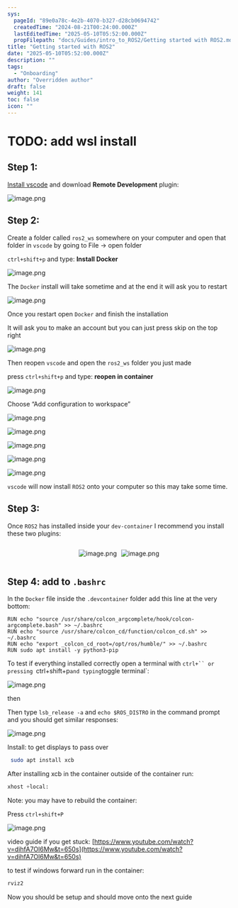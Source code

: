 ```yaml
---
sys:
  pageId: "89e0a78c-4e2b-4070-b327-d28cb0694742"
  createdTime: "2024-08-21T00:24:00.000Z"
  lastEditedTime: "2025-05-10T05:52:00.000Z"
  propFilepath: "docs/Guides/intro_to_ROS2/Getting started with ROS2.md"
title: "Getting started with ROS2"
date: "2025-05-10T05:52:00.000Z"
description: ""
tags:
  - "Onboarding"
author: "Overridden author"
draft: false
weight: 141
toc: false
icon: ""
---
```


# TODO: add wsl install

## Step 1:

[Install vscode](https://code.visualstudio.com/download) and download **Remote Development** plugin:

![image.png](https://prod-files-secure.s3.us-west-2.amazonaws.com/d518164a-d88e-44d1-a4ee-3adb3bd8bce0/efb52993-1881-4a40-b95e-6f020334f022/image.png?X-Amz-Algorithm=AWS4-HMAC-SHA256&X-Amz-Content-Sha256=UNSIGNED-PAYLOAD&X-Amz-Credential=ASIAZI2LB466XGWZW7PU%2F20250719%2Fus-west-2%2Fs3%2Faws4_request&X-Amz-Date=20250719T132214Z&X-Amz-Expires=3600&X-Amz-Security-Token=IQoJb3JpZ2luX2VjEIv%2F%2F%2F%2F%2F%2F%2F%2F%2F%2FwEaCXVzLXdlc3QtMiJHMEUCIDkMW%2BgF01rHmZSWxm%2BZirsqMQEVTmvyB%2F3Pg7uXZ6x8AiEAgKlRvW6%2BltvET4xeWldFzKqO1eCwOUJ0DM61FYSjJ9gqiAQIpP%2F%2F%2F%2F%2F%2F%2F%2F%2F%2FARAAGgw2Mzc0MjMxODM4MDUiDIuKTWCQs0dOSo2lPircAyOdvudAc8aP7SnFu%2FM2SW7Qo5BTLMy9C3k%2F%2FAFf7s%2Bpzx5k4rNLf7vDP6qK7YcicWmkIYwvuiPBpagy%2FbmzsChyLL6pzL2iLrZ%2FSk2NU9W5c9QvbSEbUGlHL6OjJNGQ%2FjhaCYjJGh%2Fr3eaNiEXQy1GIk5iZdkeTY3yScBCvUAyw9mRpC73WYVKpKFahudZlkbeALXJEgvYm91xYiHd3mOf267ANDwJHiEZozk%2FFOqJdnbzkNDl7zHATmHWE9fqSNSSJeC1573ukyVxPHM3K9ZrneWXhaGQHSSoDjkOPthQQLKVK3mxzPm6hVEmIbJDYBPXXuiB8W1MI0VbDPiThR5Xnxy1%2F3BHMWQ2mAoZKpOX7P2SE6F9fg8iVy4M8VfXxTGHJKmSDAVZa6wwgNsFGyqEikhF7XtlcmBb9oiUoZBMm0%2Bq2o1K5tydksSmh5STYUc5y0hXSW58x50o8Ev6JmMSLBsJ1R2dNMNV3mefjRdGjzgaM0BNHgQq7yL6QApPImwGdL5yuw%2FXcK1TR2WiN%2F3BvJGFnsSZMENklRjTtf1t1fbhyU3NmQy1gQufZesJpHG9SvvGvVXr3QZuo6isVnTaAcP93tbSSLcKKDn0T9bSZratGOQ3y8ab8tMZlMOXr7cMGOqUB1e3yacAJJl8zkl0Is5wblM%2BkZ99%2FwOrctVqj7N3RmqDgDUYLIRk7p0w4vP9rC5xg3bVWVi%2FM8cz6xKdvE01xX5KLOlxb%2BueHahjueVr%2Bt7hHyzJu%2Fyx4pBaxfGb673FvEaWowyyX1cLGmhU3cAecZfBpd7KcqCPtU2cjhqSA26GZGOkvKI%2Fdc%2BAqUKiJ51kqYrmngYT2WABJMNM1tL6mxuike6wV&X-Amz-Signature=0db66ba57270950c5cb70e1f636e949e39837a273cc45bf25d2557643c5fda39&X-Amz-SignedHeaders=host&x-amz-checksum-mode=ENABLED&x-id=GetObject)

## Step 2:

Create a folder called `ros2_ws` somewhere on your computer and open that folder in `vscode` by going to File → open folder 

`ctrl+shift+p` and type: **Install Docker**

![image.png](https://prod-files-secure.s3.us-west-2.amazonaws.com/d518164a-d88e-44d1-a4ee-3adb3bd8bce0/2269dc0e-1cd5-47ff-bceb-c04ad9b2eab0/image.png?X-Amz-Algorithm=AWS4-HMAC-SHA256&X-Amz-Content-Sha256=UNSIGNED-PAYLOAD&X-Amz-Credential=ASIAZI2LB466XGWZW7PU%2F20250719%2Fus-west-2%2Fs3%2Faws4_request&X-Amz-Date=20250719T132214Z&X-Amz-Expires=3600&X-Amz-Security-Token=IQoJb3JpZ2luX2VjEIv%2F%2F%2F%2F%2F%2F%2F%2F%2F%2FwEaCXVzLXdlc3QtMiJHMEUCIDkMW%2BgF01rHmZSWxm%2BZirsqMQEVTmvyB%2F3Pg7uXZ6x8AiEAgKlRvW6%2BltvET4xeWldFzKqO1eCwOUJ0DM61FYSjJ9gqiAQIpP%2F%2F%2F%2F%2F%2F%2F%2F%2F%2FARAAGgw2Mzc0MjMxODM4MDUiDIuKTWCQs0dOSo2lPircAyOdvudAc8aP7SnFu%2FM2SW7Qo5BTLMy9C3k%2F%2FAFf7s%2Bpzx5k4rNLf7vDP6qK7YcicWmkIYwvuiPBpagy%2FbmzsChyLL6pzL2iLrZ%2FSk2NU9W5c9QvbSEbUGlHL6OjJNGQ%2FjhaCYjJGh%2Fr3eaNiEXQy1GIk5iZdkeTY3yScBCvUAyw9mRpC73WYVKpKFahudZlkbeALXJEgvYm91xYiHd3mOf267ANDwJHiEZozk%2FFOqJdnbzkNDl7zHATmHWE9fqSNSSJeC1573ukyVxPHM3K9ZrneWXhaGQHSSoDjkOPthQQLKVK3mxzPm6hVEmIbJDYBPXXuiB8W1MI0VbDPiThR5Xnxy1%2F3BHMWQ2mAoZKpOX7P2SE6F9fg8iVy4M8VfXxTGHJKmSDAVZa6wwgNsFGyqEikhF7XtlcmBb9oiUoZBMm0%2Bq2o1K5tydksSmh5STYUc5y0hXSW58x50o8Ev6JmMSLBsJ1R2dNMNV3mefjRdGjzgaM0BNHgQq7yL6QApPImwGdL5yuw%2FXcK1TR2WiN%2F3BvJGFnsSZMENklRjTtf1t1fbhyU3NmQy1gQufZesJpHG9SvvGvVXr3QZuo6isVnTaAcP93tbSSLcKKDn0T9bSZratGOQ3y8ab8tMZlMOXr7cMGOqUB1e3yacAJJl8zkl0Is5wblM%2BkZ99%2FwOrctVqj7N3RmqDgDUYLIRk7p0w4vP9rC5xg3bVWVi%2FM8cz6xKdvE01xX5KLOlxb%2BueHahjueVr%2Bt7hHyzJu%2Fyx4pBaxfGb673FvEaWowyyX1cLGmhU3cAecZfBpd7KcqCPtU2cjhqSA26GZGOkvKI%2Fdc%2BAqUKiJ51kqYrmngYT2WABJMNM1tL6mxuike6wV&X-Amz-Signature=6d7eab2e0e1ef6335e21433adf2e14dcc5f3020fc81d299f9bf2d3a01dddbbb8&X-Amz-SignedHeaders=host&x-amz-checksum-mode=ENABLED&x-id=GetObject)

The `Docker` install will take sometime and at the end it will ask you to restart

![image.png](https://prod-files-secure.s3.us-west-2.amazonaws.com/d518164a-d88e-44d1-a4ee-3adb3bd8bce0/ed233f78-be33-4b1f-b89c-9c346c0e961e/image.png?X-Amz-Algorithm=AWS4-HMAC-SHA256&X-Amz-Content-Sha256=UNSIGNED-PAYLOAD&X-Amz-Credential=ASIAZI2LB466XGWZW7PU%2F20250719%2Fus-west-2%2Fs3%2Faws4_request&X-Amz-Date=20250719T132214Z&X-Amz-Expires=3600&X-Amz-Security-Token=IQoJb3JpZ2luX2VjEIv%2F%2F%2F%2F%2F%2F%2F%2F%2F%2FwEaCXVzLXdlc3QtMiJHMEUCIDkMW%2BgF01rHmZSWxm%2BZirsqMQEVTmvyB%2F3Pg7uXZ6x8AiEAgKlRvW6%2BltvET4xeWldFzKqO1eCwOUJ0DM61FYSjJ9gqiAQIpP%2F%2F%2F%2F%2F%2F%2F%2F%2F%2FARAAGgw2Mzc0MjMxODM4MDUiDIuKTWCQs0dOSo2lPircAyOdvudAc8aP7SnFu%2FM2SW7Qo5BTLMy9C3k%2F%2FAFf7s%2Bpzx5k4rNLf7vDP6qK7YcicWmkIYwvuiPBpagy%2FbmzsChyLL6pzL2iLrZ%2FSk2NU9W5c9QvbSEbUGlHL6OjJNGQ%2FjhaCYjJGh%2Fr3eaNiEXQy1GIk5iZdkeTY3yScBCvUAyw9mRpC73WYVKpKFahudZlkbeALXJEgvYm91xYiHd3mOf267ANDwJHiEZozk%2FFOqJdnbzkNDl7zHATmHWE9fqSNSSJeC1573ukyVxPHM3K9ZrneWXhaGQHSSoDjkOPthQQLKVK3mxzPm6hVEmIbJDYBPXXuiB8W1MI0VbDPiThR5Xnxy1%2F3BHMWQ2mAoZKpOX7P2SE6F9fg8iVy4M8VfXxTGHJKmSDAVZa6wwgNsFGyqEikhF7XtlcmBb9oiUoZBMm0%2Bq2o1K5tydksSmh5STYUc5y0hXSW58x50o8Ev6JmMSLBsJ1R2dNMNV3mefjRdGjzgaM0BNHgQq7yL6QApPImwGdL5yuw%2FXcK1TR2WiN%2F3BvJGFnsSZMENklRjTtf1t1fbhyU3NmQy1gQufZesJpHG9SvvGvVXr3QZuo6isVnTaAcP93tbSSLcKKDn0T9bSZratGOQ3y8ab8tMZlMOXr7cMGOqUB1e3yacAJJl8zkl0Is5wblM%2BkZ99%2FwOrctVqj7N3RmqDgDUYLIRk7p0w4vP9rC5xg3bVWVi%2FM8cz6xKdvE01xX5KLOlxb%2BueHahjueVr%2Bt7hHyzJu%2Fyx4pBaxfGb673FvEaWowyyX1cLGmhU3cAecZfBpd7KcqCPtU2cjhqSA26GZGOkvKI%2Fdc%2BAqUKiJ51kqYrmngYT2WABJMNM1tL6mxuike6wV&X-Amz-Signature=50126b072edcb74a0a62a580bf2f9d3b401f4091e823d3b943fedcc3d1c0f1a1&X-Amz-SignedHeaders=host&x-amz-checksum-mode=ENABLED&x-id=GetObject)

Once you restart open `Docker` and finish the installation

It will ask you to make an account but you can just press skip on the top right

![image.png](https://prod-files-secure.s3.us-west-2.amazonaws.com/d518164a-d88e-44d1-a4ee-3adb3bd8bce0/21010ad9-1659-4fd9-9f59-9932a09b2a3d/image.png?X-Amz-Algorithm=AWS4-HMAC-SHA256&X-Amz-Content-Sha256=UNSIGNED-PAYLOAD&X-Amz-Credential=ASIAZI2LB466XGWZW7PU%2F20250719%2Fus-west-2%2Fs3%2Faws4_request&X-Amz-Date=20250719T132214Z&X-Amz-Expires=3600&X-Amz-Security-Token=IQoJb3JpZ2luX2VjEIv%2F%2F%2F%2F%2F%2F%2F%2F%2F%2FwEaCXVzLXdlc3QtMiJHMEUCIDkMW%2BgF01rHmZSWxm%2BZirsqMQEVTmvyB%2F3Pg7uXZ6x8AiEAgKlRvW6%2BltvET4xeWldFzKqO1eCwOUJ0DM61FYSjJ9gqiAQIpP%2F%2F%2F%2F%2F%2F%2F%2F%2F%2FARAAGgw2Mzc0MjMxODM4MDUiDIuKTWCQs0dOSo2lPircAyOdvudAc8aP7SnFu%2FM2SW7Qo5BTLMy9C3k%2F%2FAFf7s%2Bpzx5k4rNLf7vDP6qK7YcicWmkIYwvuiPBpagy%2FbmzsChyLL6pzL2iLrZ%2FSk2NU9W5c9QvbSEbUGlHL6OjJNGQ%2FjhaCYjJGh%2Fr3eaNiEXQy1GIk5iZdkeTY3yScBCvUAyw9mRpC73WYVKpKFahudZlkbeALXJEgvYm91xYiHd3mOf267ANDwJHiEZozk%2FFOqJdnbzkNDl7zHATmHWE9fqSNSSJeC1573ukyVxPHM3K9ZrneWXhaGQHSSoDjkOPthQQLKVK3mxzPm6hVEmIbJDYBPXXuiB8W1MI0VbDPiThR5Xnxy1%2F3BHMWQ2mAoZKpOX7P2SE6F9fg8iVy4M8VfXxTGHJKmSDAVZa6wwgNsFGyqEikhF7XtlcmBb9oiUoZBMm0%2Bq2o1K5tydksSmh5STYUc5y0hXSW58x50o8Ev6JmMSLBsJ1R2dNMNV3mefjRdGjzgaM0BNHgQq7yL6QApPImwGdL5yuw%2FXcK1TR2WiN%2F3BvJGFnsSZMENklRjTtf1t1fbhyU3NmQy1gQufZesJpHG9SvvGvVXr3QZuo6isVnTaAcP93tbSSLcKKDn0T9bSZratGOQ3y8ab8tMZlMOXr7cMGOqUB1e3yacAJJl8zkl0Is5wblM%2BkZ99%2FwOrctVqj7N3RmqDgDUYLIRk7p0w4vP9rC5xg3bVWVi%2FM8cz6xKdvE01xX5KLOlxb%2BueHahjueVr%2Bt7hHyzJu%2Fyx4pBaxfGb673FvEaWowyyX1cLGmhU3cAecZfBpd7KcqCPtU2cjhqSA26GZGOkvKI%2Fdc%2BAqUKiJ51kqYrmngYT2WABJMNM1tL6mxuike6wV&X-Amz-Signature=f4dd682447c14dfd02b6f21686458aff4271b5d83188bd1c3e56ecb4256a82f2&X-Amz-SignedHeaders=host&x-amz-checksum-mode=ENABLED&x-id=GetObject)

Then reopen `vscode` and open the `ros2_ws` folder you just made

press `ctrl+shift+p` and type: **reopen in container**

![image.png](https://prod-files-secure.s3.us-west-2.amazonaws.com/d518164a-d88e-44d1-a4ee-3adb3bd8bce0/4e93b8c2-41ad-488c-8095-c74205196118/image.png?X-Amz-Algorithm=AWS4-HMAC-SHA256&X-Amz-Content-Sha256=UNSIGNED-PAYLOAD&X-Amz-Credential=ASIAZI2LB466XGWZW7PU%2F20250719%2Fus-west-2%2Fs3%2Faws4_request&X-Amz-Date=20250719T132214Z&X-Amz-Expires=3600&X-Amz-Security-Token=IQoJb3JpZ2luX2VjEIv%2F%2F%2F%2F%2F%2F%2F%2F%2F%2FwEaCXVzLXdlc3QtMiJHMEUCIDkMW%2BgF01rHmZSWxm%2BZirsqMQEVTmvyB%2F3Pg7uXZ6x8AiEAgKlRvW6%2BltvET4xeWldFzKqO1eCwOUJ0DM61FYSjJ9gqiAQIpP%2F%2F%2F%2F%2F%2F%2F%2F%2F%2FARAAGgw2Mzc0MjMxODM4MDUiDIuKTWCQs0dOSo2lPircAyOdvudAc8aP7SnFu%2FM2SW7Qo5BTLMy9C3k%2F%2FAFf7s%2Bpzx5k4rNLf7vDP6qK7YcicWmkIYwvuiPBpagy%2FbmzsChyLL6pzL2iLrZ%2FSk2NU9W5c9QvbSEbUGlHL6OjJNGQ%2FjhaCYjJGh%2Fr3eaNiEXQy1GIk5iZdkeTY3yScBCvUAyw9mRpC73WYVKpKFahudZlkbeALXJEgvYm91xYiHd3mOf267ANDwJHiEZozk%2FFOqJdnbzkNDl7zHATmHWE9fqSNSSJeC1573ukyVxPHM3K9ZrneWXhaGQHSSoDjkOPthQQLKVK3mxzPm6hVEmIbJDYBPXXuiB8W1MI0VbDPiThR5Xnxy1%2F3BHMWQ2mAoZKpOX7P2SE6F9fg8iVy4M8VfXxTGHJKmSDAVZa6wwgNsFGyqEikhF7XtlcmBb9oiUoZBMm0%2Bq2o1K5tydksSmh5STYUc5y0hXSW58x50o8Ev6JmMSLBsJ1R2dNMNV3mefjRdGjzgaM0BNHgQq7yL6QApPImwGdL5yuw%2FXcK1TR2WiN%2F3BvJGFnsSZMENklRjTtf1t1fbhyU3NmQy1gQufZesJpHG9SvvGvVXr3QZuo6isVnTaAcP93tbSSLcKKDn0T9bSZratGOQ3y8ab8tMZlMOXr7cMGOqUB1e3yacAJJl8zkl0Is5wblM%2BkZ99%2FwOrctVqj7N3RmqDgDUYLIRk7p0w4vP9rC5xg3bVWVi%2FM8cz6xKdvE01xX5KLOlxb%2BueHahjueVr%2Bt7hHyzJu%2Fyx4pBaxfGb673FvEaWowyyX1cLGmhU3cAecZfBpd7KcqCPtU2cjhqSA26GZGOkvKI%2Fdc%2BAqUKiJ51kqYrmngYT2WABJMNM1tL6mxuike6wV&X-Amz-Signature=1645a70ae0e7dc61f2b9d2267f282520623075b1b6c5252b8a6b67a1f9159ede&X-Amz-SignedHeaders=host&x-amz-checksum-mode=ENABLED&x-id=GetObject)

Choose “Add configuration to workspace”

![image.png](https://prod-files-secure.s3.us-west-2.amazonaws.com/d518164a-d88e-44d1-a4ee-3adb3bd8bce0/9560b282-5060-4989-ba37-97e7b2c22476/image.png?X-Amz-Algorithm=AWS4-HMAC-SHA256&X-Amz-Content-Sha256=UNSIGNED-PAYLOAD&X-Amz-Credential=ASIAZI2LB466XGWZW7PU%2F20250719%2Fus-west-2%2Fs3%2Faws4_request&X-Amz-Date=20250719T132214Z&X-Amz-Expires=3600&X-Amz-Security-Token=IQoJb3JpZ2luX2VjEIv%2F%2F%2F%2F%2F%2F%2F%2F%2F%2FwEaCXVzLXdlc3QtMiJHMEUCIDkMW%2BgF01rHmZSWxm%2BZirsqMQEVTmvyB%2F3Pg7uXZ6x8AiEAgKlRvW6%2BltvET4xeWldFzKqO1eCwOUJ0DM61FYSjJ9gqiAQIpP%2F%2F%2F%2F%2F%2F%2F%2F%2F%2FARAAGgw2Mzc0MjMxODM4MDUiDIuKTWCQs0dOSo2lPircAyOdvudAc8aP7SnFu%2FM2SW7Qo5BTLMy9C3k%2F%2FAFf7s%2Bpzx5k4rNLf7vDP6qK7YcicWmkIYwvuiPBpagy%2FbmzsChyLL6pzL2iLrZ%2FSk2NU9W5c9QvbSEbUGlHL6OjJNGQ%2FjhaCYjJGh%2Fr3eaNiEXQy1GIk5iZdkeTY3yScBCvUAyw9mRpC73WYVKpKFahudZlkbeALXJEgvYm91xYiHd3mOf267ANDwJHiEZozk%2FFOqJdnbzkNDl7zHATmHWE9fqSNSSJeC1573ukyVxPHM3K9ZrneWXhaGQHSSoDjkOPthQQLKVK3mxzPm6hVEmIbJDYBPXXuiB8W1MI0VbDPiThR5Xnxy1%2F3BHMWQ2mAoZKpOX7P2SE6F9fg8iVy4M8VfXxTGHJKmSDAVZa6wwgNsFGyqEikhF7XtlcmBb9oiUoZBMm0%2Bq2o1K5tydksSmh5STYUc5y0hXSW58x50o8Ev6JmMSLBsJ1R2dNMNV3mefjRdGjzgaM0BNHgQq7yL6QApPImwGdL5yuw%2FXcK1TR2WiN%2F3BvJGFnsSZMENklRjTtf1t1fbhyU3NmQy1gQufZesJpHG9SvvGvVXr3QZuo6isVnTaAcP93tbSSLcKKDn0T9bSZratGOQ3y8ab8tMZlMOXr7cMGOqUB1e3yacAJJl8zkl0Is5wblM%2BkZ99%2FwOrctVqj7N3RmqDgDUYLIRk7p0w4vP9rC5xg3bVWVi%2FM8cz6xKdvE01xX5KLOlxb%2BueHahjueVr%2Bt7hHyzJu%2Fyx4pBaxfGb673FvEaWowyyX1cLGmhU3cAecZfBpd7KcqCPtU2cjhqSA26GZGOkvKI%2Fdc%2BAqUKiJ51kqYrmngYT2WABJMNM1tL6mxuike6wV&X-Amz-Signature=03ea1fb2f6277023597aa3d8ada6d0796e61968de728981c4f2d64eb17582396&X-Amz-SignedHeaders=host&x-amz-checksum-mode=ENABLED&x-id=GetObject)

![image.png](https://prod-files-secure.s3.us-west-2.amazonaws.com/d518164a-d88e-44d1-a4ee-3adb3bd8bce0/2ee63f81-886b-48e8-a553-dc6e5eac99e4/image.png?X-Amz-Algorithm=AWS4-HMAC-SHA256&X-Amz-Content-Sha256=UNSIGNED-PAYLOAD&X-Amz-Credential=ASIAZI2LB466XGWZW7PU%2F20250719%2Fus-west-2%2Fs3%2Faws4_request&X-Amz-Date=20250719T132214Z&X-Amz-Expires=3600&X-Amz-Security-Token=IQoJb3JpZ2luX2VjEIv%2F%2F%2F%2F%2F%2F%2F%2F%2F%2FwEaCXVzLXdlc3QtMiJHMEUCIDkMW%2BgF01rHmZSWxm%2BZirsqMQEVTmvyB%2F3Pg7uXZ6x8AiEAgKlRvW6%2BltvET4xeWldFzKqO1eCwOUJ0DM61FYSjJ9gqiAQIpP%2F%2F%2F%2F%2F%2F%2F%2F%2F%2FARAAGgw2Mzc0MjMxODM4MDUiDIuKTWCQs0dOSo2lPircAyOdvudAc8aP7SnFu%2FM2SW7Qo5BTLMy9C3k%2F%2FAFf7s%2Bpzx5k4rNLf7vDP6qK7YcicWmkIYwvuiPBpagy%2FbmzsChyLL6pzL2iLrZ%2FSk2NU9W5c9QvbSEbUGlHL6OjJNGQ%2FjhaCYjJGh%2Fr3eaNiEXQy1GIk5iZdkeTY3yScBCvUAyw9mRpC73WYVKpKFahudZlkbeALXJEgvYm91xYiHd3mOf267ANDwJHiEZozk%2FFOqJdnbzkNDl7zHATmHWE9fqSNSSJeC1573ukyVxPHM3K9ZrneWXhaGQHSSoDjkOPthQQLKVK3mxzPm6hVEmIbJDYBPXXuiB8W1MI0VbDPiThR5Xnxy1%2F3BHMWQ2mAoZKpOX7P2SE6F9fg8iVy4M8VfXxTGHJKmSDAVZa6wwgNsFGyqEikhF7XtlcmBb9oiUoZBMm0%2Bq2o1K5tydksSmh5STYUc5y0hXSW58x50o8Ev6JmMSLBsJ1R2dNMNV3mefjRdGjzgaM0BNHgQq7yL6QApPImwGdL5yuw%2FXcK1TR2WiN%2F3BvJGFnsSZMENklRjTtf1t1fbhyU3NmQy1gQufZesJpHG9SvvGvVXr3QZuo6isVnTaAcP93tbSSLcKKDn0T9bSZratGOQ3y8ab8tMZlMOXr7cMGOqUB1e3yacAJJl8zkl0Is5wblM%2BkZ99%2FwOrctVqj7N3RmqDgDUYLIRk7p0w4vP9rC5xg3bVWVi%2FM8cz6xKdvE01xX5KLOlxb%2BueHahjueVr%2Bt7hHyzJu%2Fyx4pBaxfGb673FvEaWowyyX1cLGmhU3cAecZfBpd7KcqCPtU2cjhqSA26GZGOkvKI%2Fdc%2BAqUKiJ51kqYrmngYT2WABJMNM1tL6mxuike6wV&X-Amz-Signature=d89cc7aa2ca89fe778ed0a8bafd9c11e73a16d7df3d5e7ef6730c4804f537c06&X-Amz-SignedHeaders=host&x-amz-checksum-mode=ENABLED&x-id=GetObject)

![image.png](https://prod-files-secure.s3.us-west-2.amazonaws.com/d518164a-d88e-44d1-a4ee-3adb3bd8bce0/ae1580b2-b048-407e-aed9-b584224a7a04/image.png?X-Amz-Algorithm=AWS4-HMAC-SHA256&X-Amz-Content-Sha256=UNSIGNED-PAYLOAD&X-Amz-Credential=ASIAZI2LB466XGWZW7PU%2F20250719%2Fus-west-2%2Fs3%2Faws4_request&X-Amz-Date=20250719T132214Z&X-Amz-Expires=3600&X-Amz-Security-Token=IQoJb3JpZ2luX2VjEIv%2F%2F%2F%2F%2F%2F%2F%2F%2F%2FwEaCXVzLXdlc3QtMiJHMEUCIDkMW%2BgF01rHmZSWxm%2BZirsqMQEVTmvyB%2F3Pg7uXZ6x8AiEAgKlRvW6%2BltvET4xeWldFzKqO1eCwOUJ0DM61FYSjJ9gqiAQIpP%2F%2F%2F%2F%2F%2F%2F%2F%2F%2FARAAGgw2Mzc0MjMxODM4MDUiDIuKTWCQs0dOSo2lPircAyOdvudAc8aP7SnFu%2FM2SW7Qo5BTLMy9C3k%2F%2FAFf7s%2Bpzx5k4rNLf7vDP6qK7YcicWmkIYwvuiPBpagy%2FbmzsChyLL6pzL2iLrZ%2FSk2NU9W5c9QvbSEbUGlHL6OjJNGQ%2FjhaCYjJGh%2Fr3eaNiEXQy1GIk5iZdkeTY3yScBCvUAyw9mRpC73WYVKpKFahudZlkbeALXJEgvYm91xYiHd3mOf267ANDwJHiEZozk%2FFOqJdnbzkNDl7zHATmHWE9fqSNSSJeC1573ukyVxPHM3K9ZrneWXhaGQHSSoDjkOPthQQLKVK3mxzPm6hVEmIbJDYBPXXuiB8W1MI0VbDPiThR5Xnxy1%2F3BHMWQ2mAoZKpOX7P2SE6F9fg8iVy4M8VfXxTGHJKmSDAVZa6wwgNsFGyqEikhF7XtlcmBb9oiUoZBMm0%2Bq2o1K5tydksSmh5STYUc5y0hXSW58x50o8Ev6JmMSLBsJ1R2dNMNV3mefjRdGjzgaM0BNHgQq7yL6QApPImwGdL5yuw%2FXcK1TR2WiN%2F3BvJGFnsSZMENklRjTtf1t1fbhyU3NmQy1gQufZesJpHG9SvvGvVXr3QZuo6isVnTaAcP93tbSSLcKKDn0T9bSZratGOQ3y8ab8tMZlMOXr7cMGOqUB1e3yacAJJl8zkl0Is5wblM%2BkZ99%2FwOrctVqj7N3RmqDgDUYLIRk7p0w4vP9rC5xg3bVWVi%2FM8cz6xKdvE01xX5KLOlxb%2BueHahjueVr%2Bt7hHyzJu%2Fyx4pBaxfGb673FvEaWowyyX1cLGmhU3cAecZfBpd7KcqCPtU2cjhqSA26GZGOkvKI%2Fdc%2BAqUKiJ51kqYrmngYT2WABJMNM1tL6mxuike6wV&X-Amz-Signature=e84676cab72eb5328bbc2823bfa90c3e9cc587fb4a950774a30c3222442a5df3&X-Amz-SignedHeaders=host&x-amz-checksum-mode=ENABLED&x-id=GetObject)

![image.png](https://prod-files-secure.s3.us-west-2.amazonaws.com/d518164a-d88e-44d1-a4ee-3adb3bd8bce0/53255b28-f75e-430f-b9e3-c0ac8577e42b/image.png?X-Amz-Algorithm=AWS4-HMAC-SHA256&X-Amz-Content-Sha256=UNSIGNED-PAYLOAD&X-Amz-Credential=ASIAZI2LB466XGWZW7PU%2F20250719%2Fus-west-2%2Fs3%2Faws4_request&X-Amz-Date=20250719T132214Z&X-Amz-Expires=3600&X-Amz-Security-Token=IQoJb3JpZ2luX2VjEIv%2F%2F%2F%2F%2F%2F%2F%2F%2F%2FwEaCXVzLXdlc3QtMiJHMEUCIDkMW%2BgF01rHmZSWxm%2BZirsqMQEVTmvyB%2F3Pg7uXZ6x8AiEAgKlRvW6%2BltvET4xeWldFzKqO1eCwOUJ0DM61FYSjJ9gqiAQIpP%2F%2F%2F%2F%2F%2F%2F%2F%2F%2FARAAGgw2Mzc0MjMxODM4MDUiDIuKTWCQs0dOSo2lPircAyOdvudAc8aP7SnFu%2FM2SW7Qo5BTLMy9C3k%2F%2FAFf7s%2Bpzx5k4rNLf7vDP6qK7YcicWmkIYwvuiPBpagy%2FbmzsChyLL6pzL2iLrZ%2FSk2NU9W5c9QvbSEbUGlHL6OjJNGQ%2FjhaCYjJGh%2Fr3eaNiEXQy1GIk5iZdkeTY3yScBCvUAyw9mRpC73WYVKpKFahudZlkbeALXJEgvYm91xYiHd3mOf267ANDwJHiEZozk%2FFOqJdnbzkNDl7zHATmHWE9fqSNSSJeC1573ukyVxPHM3K9ZrneWXhaGQHSSoDjkOPthQQLKVK3mxzPm6hVEmIbJDYBPXXuiB8W1MI0VbDPiThR5Xnxy1%2F3BHMWQ2mAoZKpOX7P2SE6F9fg8iVy4M8VfXxTGHJKmSDAVZa6wwgNsFGyqEikhF7XtlcmBb9oiUoZBMm0%2Bq2o1K5tydksSmh5STYUc5y0hXSW58x50o8Ev6JmMSLBsJ1R2dNMNV3mefjRdGjzgaM0BNHgQq7yL6QApPImwGdL5yuw%2FXcK1TR2WiN%2F3BvJGFnsSZMENklRjTtf1t1fbhyU3NmQy1gQufZesJpHG9SvvGvVXr3QZuo6isVnTaAcP93tbSSLcKKDn0T9bSZratGOQ3y8ab8tMZlMOXr7cMGOqUB1e3yacAJJl8zkl0Is5wblM%2BkZ99%2FwOrctVqj7N3RmqDgDUYLIRk7p0w4vP9rC5xg3bVWVi%2FM8cz6xKdvE01xX5KLOlxb%2BueHahjueVr%2Bt7hHyzJu%2Fyx4pBaxfGb673FvEaWowyyX1cLGmhU3cAecZfBpd7KcqCPtU2cjhqSA26GZGOkvKI%2Fdc%2BAqUKiJ51kqYrmngYT2WABJMNM1tL6mxuike6wV&X-Amz-Signature=031990f01f7844c8c904b72ec7f6c1039bce51f5d2374a329a5034f19a67aba9&X-Amz-SignedHeaders=host&x-amz-checksum-mode=ENABLED&x-id=GetObject)

![image.png](https://prod-files-secure.s3.us-west-2.amazonaws.com/d518164a-d88e-44d1-a4ee-3adb3bd8bce0/7c562767-5af9-4ffb-97d1-327bcdf4ee00/image.png?X-Amz-Algorithm=AWS4-HMAC-SHA256&X-Amz-Content-Sha256=UNSIGNED-PAYLOAD&X-Amz-Credential=ASIAZI2LB466XGWZW7PU%2F20250719%2Fus-west-2%2Fs3%2Faws4_request&X-Amz-Date=20250719T132214Z&X-Amz-Expires=3600&X-Amz-Security-Token=IQoJb3JpZ2luX2VjEIv%2F%2F%2F%2F%2F%2F%2F%2F%2F%2FwEaCXVzLXdlc3QtMiJHMEUCIDkMW%2BgF01rHmZSWxm%2BZirsqMQEVTmvyB%2F3Pg7uXZ6x8AiEAgKlRvW6%2BltvET4xeWldFzKqO1eCwOUJ0DM61FYSjJ9gqiAQIpP%2F%2F%2F%2F%2F%2F%2F%2F%2F%2FARAAGgw2Mzc0MjMxODM4MDUiDIuKTWCQs0dOSo2lPircAyOdvudAc8aP7SnFu%2FM2SW7Qo5BTLMy9C3k%2F%2FAFf7s%2Bpzx5k4rNLf7vDP6qK7YcicWmkIYwvuiPBpagy%2FbmzsChyLL6pzL2iLrZ%2FSk2NU9W5c9QvbSEbUGlHL6OjJNGQ%2FjhaCYjJGh%2Fr3eaNiEXQy1GIk5iZdkeTY3yScBCvUAyw9mRpC73WYVKpKFahudZlkbeALXJEgvYm91xYiHd3mOf267ANDwJHiEZozk%2FFOqJdnbzkNDl7zHATmHWE9fqSNSSJeC1573ukyVxPHM3K9ZrneWXhaGQHSSoDjkOPthQQLKVK3mxzPm6hVEmIbJDYBPXXuiB8W1MI0VbDPiThR5Xnxy1%2F3BHMWQ2mAoZKpOX7P2SE6F9fg8iVy4M8VfXxTGHJKmSDAVZa6wwgNsFGyqEikhF7XtlcmBb9oiUoZBMm0%2Bq2o1K5tydksSmh5STYUc5y0hXSW58x50o8Ev6JmMSLBsJ1R2dNMNV3mefjRdGjzgaM0BNHgQq7yL6QApPImwGdL5yuw%2FXcK1TR2WiN%2F3BvJGFnsSZMENklRjTtf1t1fbhyU3NmQy1gQufZesJpHG9SvvGvVXr3QZuo6isVnTaAcP93tbSSLcKKDn0T9bSZratGOQ3y8ab8tMZlMOXr7cMGOqUB1e3yacAJJl8zkl0Is5wblM%2BkZ99%2FwOrctVqj7N3RmqDgDUYLIRk7p0w4vP9rC5xg3bVWVi%2FM8cz6xKdvE01xX5KLOlxb%2BueHahjueVr%2Bt7hHyzJu%2Fyx4pBaxfGb673FvEaWowyyX1cLGmhU3cAecZfBpd7KcqCPtU2cjhqSA26GZGOkvKI%2Fdc%2BAqUKiJ51kqYrmngYT2WABJMNM1tL6mxuike6wV&X-Amz-Signature=15515929ec37009efa01674d08d895a82b04ff0c939cb515f2b91bcb4f5731c7&X-Amz-SignedHeaders=host&x-amz-checksum-mode=ENABLED&x-id=GetObject)

`vscode` will now install `ROS2` onto your computer so this may take some time.

## Step 3:

Once `ROS2` has installed inside your `dev-container` I recommend you install these two plugins:

<div style="display: flex;flex-direction: row; column-gap:10px; max-width: 630px;justify-content: center;">
<div>

![image.png](https://prod-files-secure.s3.us-west-2.amazonaws.com/d518164a-d88e-44d1-a4ee-3adb3bd8bce0/3fc3d550-5a54-4ba1-ba6b-faa01cdb7369/image.png?X-Amz-Algorithm=AWS4-HMAC-SHA256&X-Amz-Content-Sha256=UNSIGNED-PAYLOAD&X-Amz-Credential=ASIAZI2LB4663E24X7H7%2F20250719%2Fus-west-2%2Fs3%2Faws4_request&X-Amz-Date=20250719T132215Z&X-Amz-Expires=3600&X-Amz-Security-Token=IQoJb3JpZ2luX2VjEI7%2F%2F%2F%2F%2F%2F%2F%2F%2F%2FwEaCXVzLXdlc3QtMiJIMEYCIQCbq46blNjhB%2FYk24BEdLOlpeXjovXERS%2BJ75zYr%2Bj8ZgIhAO3RxINStUc6g6I%2Fwg%2F2QHUiGVHBOyLS917bYFV7p%2FzlKogECKb%2F%2F%2F%2F%2F%2F%2F%2F%2F%2FwEQABoMNjM3NDIzMTgzODA1Igxj0PJ695p5AHj%2BhBwq3AOUgNt5OvPh4MrUUIG%2FNRirlcP2h6d4lrWN5JlU6oBXfzF%2F6sjtJmhdP965y6Kr8knk6t9bjGh2h4KPPDd97PrYvNFEvKICdQLvrQdMZILZ6rLZWi98CumUHMYbooJxRajLpZz1WZtqbKF8Uaw8Dr3iZX3nOOXCU4PXC4U11XK8TnPlxl7QOIXLjBUVy67rnJvm%2FLKpEN60aepg19TI%2Bf2hEMMd3pMAiA0zgKa3DnovXZ73c765gfktnAy9f6KDm2zRsc4tWXcc0CWegJtHBxW64nefJmqwwfjtaFcsO4Sp38iJO1ngvfy9R0N%2FSbRkpfPsRyie27JzCT8843XR3yMiCZZH5DUBVRuilEWDAr1N%2B6ZouyKvhp%2FufINKTzdKy%2B0%2Bwprgec9CCeFxBCWf%2BL7gmF2IZ9GBDQ0lfPSoY9nvwvo9ih%2FdNx37noHNz3NNcq8u1V1O37o3WUg4JtLPWAH3ySaSDHVEn%2BXQDYtTdxENdVkUkZaKhnfeQWyiPsUrgNcdnPMSwTK3qhbJcSeu4NxOKV%2F%2FXyBxRpO0k6qDzM97TD5sOlGj1GdZKcqvmjwqNQcjooIi2vX9PCPMpvwcsMP4w9nXnSzdee%2FklDNeCgX9p%2F%2Bc6BhegHvqHLNNMTDUt%2B7DBjqkAedSN7vp%2ByHvxajYYnnFkCBRGlrAFbFBlrJLwCrRkAW0MziTRQFs1UpAqmMGEjDLSvJZlanTsFIa033k8A6K5RqS%2Ff6%2Bir4AT2%2Fzfr2lwhBSLktQOs0NbpAu%2BpI9pA0ZPQ90lXOdmGeJH06XRTPhjMfIR2q65V0QcyTnO5MLIDbPtt5dqYReG4d%2FhjIgin9FLJyIUTtrHr4wpLxhjDK9mnx5Ig1c&X-Amz-Signature=b9c867ca8090529e9d6351111cb1d5b4bb4deb8d981b7771685444d4c512e09f&X-Amz-SignedHeaders=host&x-amz-checksum-mode=ENABLED&x-id=GetObject)

</div>
<div>

![image.png](https://prod-files-secure.s3.us-west-2.amazonaws.com/d518164a-d88e-44d1-a4ee-3adb3bd8bce0/d994cc66-13c2-4093-a5a3-f84cf4601a82/image.png?X-Amz-Algorithm=AWS4-HMAC-SHA256&X-Amz-Content-Sha256=UNSIGNED-PAYLOAD&X-Amz-Credential=ASIAZI2LB4662GCI5IIV%2F20250719%2Fus-west-2%2Fs3%2Faws4_request&X-Amz-Date=20250719T132215Z&X-Amz-Expires=3600&X-Amz-Security-Token=IQoJb3JpZ2luX2VjEIv%2F%2F%2F%2F%2F%2F%2F%2F%2F%2FwEaCXVzLXdlc3QtMiJHMEUCIA2S04N3THYupKGsVoGwd9muyI3smmCjuUQr6Il%2BrdrOAiEA9syESZ350dcDeXU0op7p1r1caQ7YB%2FcTtXnjR1Jy1s4qiAQIpP%2F%2F%2F%2F%2F%2F%2F%2F%2F%2FARAAGgw2Mzc0MjMxODM4MDUiDCiNaRc%2FEKYFGb40tyrcA221gUIHW0vUBzrUe2DP%2BNlrCJMZ1iXjF9TWEk1mYoSkJb2wEgAwQJ7%2FOOk2BVoZ7pM4PGHK1avBtyqLDYRRA7ZINV2bPNa3vmuIZt7wgonY7ms2q%2B6EMsW%2FfLa9xsV3xCPu2amYzDmOb7lZ9BtqlcSJ9rqU5umc8wuP5ne1I%2F%2B%2BBYOHfTpMksIIRJko%2B4yE%2FHdUM60eUBrQ%2FKuNpRoQSy2Ydon0UaOfHloF2mkYKOR26F0aiy9gXe2znr2xPFVJLFEpkzy3t%2Fp0YonvomuokeJRCmfkfrKcGTOMTPgbs1Md63s4UnMt0tmEIzwtzuD4qUFoy24psVczLsFiZugjaY9ZR3QOTeGoqqQbK7dUSNoQkZaCkez8X3IUggII5%2FeLfoWPmR2b9vit%2Fn6fkdjTU%2FNH5NsqsNMGCTcwaoFPaLQ%2BjUkv2GzxdK4DHQdjT1jBHiJmeKsx3PNg5y06V7iI%2Bmdsb6hbTv38Ue%2BQ74x%2Fo%2BLhVdBiV7HKmA1MGIR7q79D8LV0l7f4yconRWdYcpknzO%2BqFMrh%2BP8NJQCIJsByOKToaSzCNfymk5hUayOD%2F2NV7CB%2FgglDEKO5%2BhM9wgBKkKrRONnV9nA%2B6FPdxXKXGnEtKMfTcSqL6LCOtMmaMN3m7cMGOqUBM1eu0of%2Fi9dQZ1vJ9zfgS2zefRkoXzMY%2BRPsgHqAGDr0zJVqK8IHE0ko9OZVQ28tccHoz4eCTA4cFQZ4uk3c4NXAUs2yjb4Gw%2F0rDVwVshDs0%2FBYf9xml2okLf511LKIXhkhNGNA%2FstreN6lU4vqdg0Sp%2FTvjy%2FjJUcJAF9tY5L1acuRMFIWxVXRjvM%2Ff9cNhQzsLP3LJVF%2FeKtZUPqUuAi2JpN9&X-Amz-Signature=65ebdc00265f6946ee6573706d9324524c9cd5c328dccf65327f9a60b9c17a6e&X-Amz-SignedHeaders=host&x-amz-checksum-mode=ENABLED&x-id=GetObject)

</div>
</div>

## Step 4: add to `.bashrc`

In the `Docker` file inside the `.devcontainer` folder add this line at the very bottom: 

```docker
RUN echo "source /usr/share/colcon_argcomplete/hook/colcon-argcomplete.bash" >> ~/.bashrc
RUN echo "source /usr/share/colcon_cd/function/colcon_cd.sh" >> ~/.bashrc
RUN echo "export _colcon_cd_root=/opt/ros/humble/" >> ~/.bashrc
RUN sudo apt install -y python3-pip 
```

To test if everything installed correctly open a terminal with `ctrl+`` or pressing `ctrl+shift+p` and typing `toggle terminal`:

![image.png](https://prod-files-secure.s3.us-west-2.amazonaws.com/d518164a-d88e-44d1-a4ee-3adb3bd8bce0/6a4943d8-b04e-4c02-9a58-775f3384d1a5/image.png?X-Amz-Algorithm=AWS4-HMAC-SHA256&X-Amz-Content-Sha256=UNSIGNED-PAYLOAD&X-Amz-Credential=ASIAZI2LB466XGWZW7PU%2F20250719%2Fus-west-2%2Fs3%2Faws4_request&X-Amz-Date=20250719T132214Z&X-Amz-Expires=3600&X-Amz-Security-Token=IQoJb3JpZ2luX2VjEIv%2F%2F%2F%2F%2F%2F%2F%2F%2F%2FwEaCXVzLXdlc3QtMiJHMEUCIDkMW%2BgF01rHmZSWxm%2BZirsqMQEVTmvyB%2F3Pg7uXZ6x8AiEAgKlRvW6%2BltvET4xeWldFzKqO1eCwOUJ0DM61FYSjJ9gqiAQIpP%2F%2F%2F%2F%2F%2F%2F%2F%2F%2FARAAGgw2Mzc0MjMxODM4MDUiDIuKTWCQs0dOSo2lPircAyOdvudAc8aP7SnFu%2FM2SW7Qo5BTLMy9C3k%2F%2FAFf7s%2Bpzx5k4rNLf7vDP6qK7YcicWmkIYwvuiPBpagy%2FbmzsChyLL6pzL2iLrZ%2FSk2NU9W5c9QvbSEbUGlHL6OjJNGQ%2FjhaCYjJGh%2Fr3eaNiEXQy1GIk5iZdkeTY3yScBCvUAyw9mRpC73WYVKpKFahudZlkbeALXJEgvYm91xYiHd3mOf267ANDwJHiEZozk%2FFOqJdnbzkNDl7zHATmHWE9fqSNSSJeC1573ukyVxPHM3K9ZrneWXhaGQHSSoDjkOPthQQLKVK3mxzPm6hVEmIbJDYBPXXuiB8W1MI0VbDPiThR5Xnxy1%2F3BHMWQ2mAoZKpOX7P2SE6F9fg8iVy4M8VfXxTGHJKmSDAVZa6wwgNsFGyqEikhF7XtlcmBb9oiUoZBMm0%2Bq2o1K5tydksSmh5STYUc5y0hXSW58x50o8Ev6JmMSLBsJ1R2dNMNV3mefjRdGjzgaM0BNHgQq7yL6QApPImwGdL5yuw%2FXcK1TR2WiN%2F3BvJGFnsSZMENklRjTtf1t1fbhyU3NmQy1gQufZesJpHG9SvvGvVXr3QZuo6isVnTaAcP93tbSSLcKKDn0T9bSZratGOQ3y8ab8tMZlMOXr7cMGOqUB1e3yacAJJl8zkl0Is5wblM%2BkZ99%2FwOrctVqj7N3RmqDgDUYLIRk7p0w4vP9rC5xg3bVWVi%2FM8cz6xKdvE01xX5KLOlxb%2BueHahjueVr%2Bt7hHyzJu%2Fyx4pBaxfGb673FvEaWowyyX1cLGmhU3cAecZfBpd7KcqCPtU2cjhqSA26GZGOkvKI%2Fdc%2BAqUKiJ51kqYrmngYT2WABJMNM1tL6mxuike6wV&X-Amz-Signature=577fb95331b5702f50a1d3dc705a9e3ad625eb20af5595b3302ff95cb91e9295&X-Amz-SignedHeaders=host&x-amz-checksum-mode=ENABLED&x-id=GetObject)

then 

Then type `lsb_release -a` and `echo $ROS_DISTRO` in the command prompt and you should get similar responses:

![image.png](https://prod-files-secure.s3.us-west-2.amazonaws.com/d518164a-d88e-44d1-a4ee-3adb3bd8bce0/3e635dec-a805-4e85-8b9e-d000e5b71a4e/image.png?X-Amz-Algorithm=AWS4-HMAC-SHA256&X-Amz-Content-Sha256=UNSIGNED-PAYLOAD&X-Amz-Credential=ASIAZI2LB466XGWZW7PU%2F20250719%2Fus-west-2%2Fs3%2Faws4_request&X-Amz-Date=20250719T132214Z&X-Amz-Expires=3600&X-Amz-Security-Token=IQoJb3JpZ2luX2VjEIv%2F%2F%2F%2F%2F%2F%2F%2F%2F%2FwEaCXVzLXdlc3QtMiJHMEUCIDkMW%2BgF01rHmZSWxm%2BZirsqMQEVTmvyB%2F3Pg7uXZ6x8AiEAgKlRvW6%2BltvET4xeWldFzKqO1eCwOUJ0DM61FYSjJ9gqiAQIpP%2F%2F%2F%2F%2F%2F%2F%2F%2F%2FARAAGgw2Mzc0MjMxODM4MDUiDIuKTWCQs0dOSo2lPircAyOdvudAc8aP7SnFu%2FM2SW7Qo5BTLMy9C3k%2F%2FAFf7s%2Bpzx5k4rNLf7vDP6qK7YcicWmkIYwvuiPBpagy%2FbmzsChyLL6pzL2iLrZ%2FSk2NU9W5c9QvbSEbUGlHL6OjJNGQ%2FjhaCYjJGh%2Fr3eaNiEXQy1GIk5iZdkeTY3yScBCvUAyw9mRpC73WYVKpKFahudZlkbeALXJEgvYm91xYiHd3mOf267ANDwJHiEZozk%2FFOqJdnbzkNDl7zHATmHWE9fqSNSSJeC1573ukyVxPHM3K9ZrneWXhaGQHSSoDjkOPthQQLKVK3mxzPm6hVEmIbJDYBPXXuiB8W1MI0VbDPiThR5Xnxy1%2F3BHMWQ2mAoZKpOX7P2SE6F9fg8iVy4M8VfXxTGHJKmSDAVZa6wwgNsFGyqEikhF7XtlcmBb9oiUoZBMm0%2Bq2o1K5tydksSmh5STYUc5y0hXSW58x50o8Ev6JmMSLBsJ1R2dNMNV3mefjRdGjzgaM0BNHgQq7yL6QApPImwGdL5yuw%2FXcK1TR2WiN%2F3BvJGFnsSZMENklRjTtf1t1fbhyU3NmQy1gQufZesJpHG9SvvGvVXr3QZuo6isVnTaAcP93tbSSLcKKDn0T9bSZratGOQ3y8ab8tMZlMOXr7cMGOqUB1e3yacAJJl8zkl0Is5wblM%2BkZ99%2FwOrctVqj7N3RmqDgDUYLIRk7p0w4vP9rC5xg3bVWVi%2FM8cz6xKdvE01xX5KLOlxb%2BueHahjueVr%2Bt7hHyzJu%2Fyx4pBaxfGb673FvEaWowyyX1cLGmhU3cAecZfBpd7KcqCPtU2cjhqSA26GZGOkvKI%2Fdc%2BAqUKiJ51kqYrmngYT2WABJMNM1tL6mxuike6wV&X-Amz-Signature=5c9841ddf539b1fe1bf56f88cf2884acd870555efcfefbce1243e9e20d8941d1&X-Amz-SignedHeaders=host&x-amz-checksum-mode=ENABLED&x-id=GetObject)

Install:  to get displays to pass over

```bash
 sudo apt install xcb
```

After installing xcb in the container outside of the container run:

```python
xhost +local:
```

Note: you may have to rebuild the container:

Press `ctrl+shift+P`

![image.png](https://prod-files-secure.s3.us-west-2.amazonaws.com/d518164a-d88e-44d1-a4ee-3adb3bd8bce0/6c2be660-2618-4c38-9c26-53554f7a0b7b/image.png?X-Amz-Algorithm=AWS4-HMAC-SHA256&X-Amz-Content-Sha256=UNSIGNED-PAYLOAD&X-Amz-Credential=ASIAZI2LB466XGWZW7PU%2F20250719%2Fus-west-2%2Fs3%2Faws4_request&X-Amz-Date=20250719T132214Z&X-Amz-Expires=3600&X-Amz-Security-Token=IQoJb3JpZ2luX2VjEIv%2F%2F%2F%2F%2F%2F%2F%2F%2F%2FwEaCXVzLXdlc3QtMiJHMEUCIDkMW%2BgF01rHmZSWxm%2BZirsqMQEVTmvyB%2F3Pg7uXZ6x8AiEAgKlRvW6%2BltvET4xeWldFzKqO1eCwOUJ0DM61FYSjJ9gqiAQIpP%2F%2F%2F%2F%2F%2F%2F%2F%2F%2FARAAGgw2Mzc0MjMxODM4MDUiDIuKTWCQs0dOSo2lPircAyOdvudAc8aP7SnFu%2FM2SW7Qo5BTLMy9C3k%2F%2FAFf7s%2Bpzx5k4rNLf7vDP6qK7YcicWmkIYwvuiPBpagy%2FbmzsChyLL6pzL2iLrZ%2FSk2NU9W5c9QvbSEbUGlHL6OjJNGQ%2FjhaCYjJGh%2Fr3eaNiEXQy1GIk5iZdkeTY3yScBCvUAyw9mRpC73WYVKpKFahudZlkbeALXJEgvYm91xYiHd3mOf267ANDwJHiEZozk%2FFOqJdnbzkNDl7zHATmHWE9fqSNSSJeC1573ukyVxPHM3K9ZrneWXhaGQHSSoDjkOPthQQLKVK3mxzPm6hVEmIbJDYBPXXuiB8W1MI0VbDPiThR5Xnxy1%2F3BHMWQ2mAoZKpOX7P2SE6F9fg8iVy4M8VfXxTGHJKmSDAVZa6wwgNsFGyqEikhF7XtlcmBb9oiUoZBMm0%2Bq2o1K5tydksSmh5STYUc5y0hXSW58x50o8Ev6JmMSLBsJ1R2dNMNV3mefjRdGjzgaM0BNHgQq7yL6QApPImwGdL5yuw%2FXcK1TR2WiN%2F3BvJGFnsSZMENklRjTtf1t1fbhyU3NmQy1gQufZesJpHG9SvvGvVXr3QZuo6isVnTaAcP93tbSSLcKKDn0T9bSZratGOQ3y8ab8tMZlMOXr7cMGOqUB1e3yacAJJl8zkl0Is5wblM%2BkZ99%2FwOrctVqj7N3RmqDgDUYLIRk7p0w4vP9rC5xg3bVWVi%2FM8cz6xKdvE01xX5KLOlxb%2BueHahjueVr%2Bt7hHyzJu%2Fyx4pBaxfGb673FvEaWowyyX1cLGmhU3cAecZfBpd7KcqCPtU2cjhqSA26GZGOkvKI%2Fdc%2BAqUKiJ51kqYrmngYT2WABJMNM1tL6mxuike6wV&X-Amz-Signature=3a7770309eddda631d4876dadb53f8c7611ca7b7297df8f4a83ebc89d2e7506c&X-Amz-SignedHeaders=host&x-amz-checksum-mode=ENABLED&x-id=GetObject)

video guide if you get stuck: [https://www.youtube.com/watch?v=dihfA7Ol6Mw&t=650s](https://www.youtube.com/watch?v=dihfA7Ol6Mw&t=650s)

to test if windows forward run in the container:

```bash
rviz2
```

Now you should be setup and should move onto the next guide 
